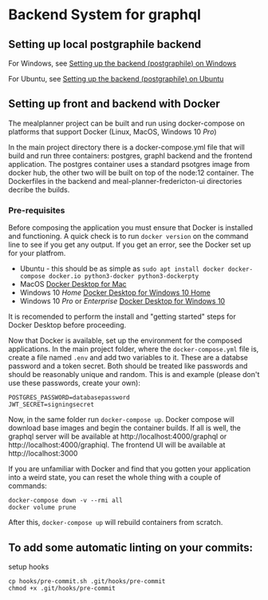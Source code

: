 # Backend System for graphql
## Setting up local postgraphile backend
For Windows, see [Setting up the backend (postgraphile) on Windows](../../wiki/Setting-up-the-backend-(postgraphile)-on-Windows)

For Ubuntu, see [Setting up the backend (postgraphile) on Ubuntu](../../wiki/Setting-up-the-backend-(postgraphile)-on-Ubuntu)
## Setting up front and backend with Docker
The mealplanner project can be built and run using docker-compose on platforms that support Docker (Linux, MacOS, Windows 10 *Pro*)

In the main project directory there is a docker-compose.yml file that will build and run three containers: postgres, graphl backend and the frontend application. The postgres container uses a standard psotgres image from docker hub, the other two will be built on top of the node:12 container. The Dockerfiles in the backend and meal-planner-fredericton-ui directories decribe the builds.
### Pre-requisites
Before composing the application you must ensure that Docker is installed and functioning. A quick check is to run `docker version` on the command line to see if you get any output. If you get an error, see the Docker set up for your platfrom.
 - Ubuntu - this should be as simple as `sudo apt install docker docker-compose docker.io python3-docker python3-dockerpty`
 - MacOS [Docker Desktop for Mac](https://docs.docker.com/docker-for-mac/install/)
 - Windows 10 *Home* [Docker Desktop for Windows 10 Home](https://docs.docker.com/docker-for-windows/install-windows-home/)
 - Windows 10 *Pro* or *Enterprise* [Docker Desktop for Windows 10](https://docs.docker.com/docker-for-windows/install/)

It is recomended to perform the install and "getting started" steps for Docker Desktop before proceeding.

Now that Docker is available, set up the environment for the composed applications.  In the main project folder, where the `docker-compose.yml` file is, create a file named `.env` and add two variables to it. These are a databse password and a token secret. Both should be treated like passwords and should be reasonably unique and random.  This is and example (please don't use these passwords, create your own):
```
POSTGRES_PASSWORD=databasepassword
JWT_SECRET=signingsecret
```
Now, in the same folder run `docker-compose up`. Docker compose will download base images and begin the container builds.  If all is well, the graphql server will be available at http://localhost:4000/graphql or http://localhost:4000/graphiql. The frontend UI will be available at http://localhost:3000

If you are unfamiliar with Docker and find that you gotten your application into a weird state, you can reset the whole thing with a couple of commands:
```
docker-compose down -v --rmi all
docker volume prune
```
After this, `docker-compose up` will rebuild containers from scratch.

## To add some automatic linting on your commits:

setup hooks
```
cp hooks/pre-commit.sh .git/hooks/pre-commit
chmod +x .git/hooks/pre-commit
```

